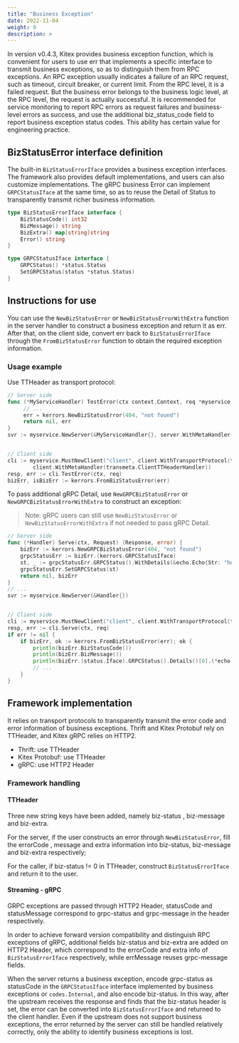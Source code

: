 ```yaml
---
title: "Business Exception"
date: 2022-11-04
weight: 9
description: >
---
```


In version v0.4.3, Kitex provides business exception function, which is convenient for users to use err that implements a specific interface to transmit business exceptions, so as to distinguish them from RPC exceptions. An RPC exception usually indicates a failure of an RPC request, such as timeout, circuit breaker, or current limit. From the RPC level, it is a failed request. But the business error belongs to the business logic level, at the RPC level, the request is actually successful. It is recommended for service monitoring to report RPC errors as request failures and business-level errors as success, and use the additional biz_status_code field to report business exception status codes. This ability has certain value for engineering practice.

## BizStatusError interface definition
The built-in `BizStatusErrorIface` provides a business exception interfaces. The framework also provides default implementations, and users can also customize implementations. The gRPC business Error can implement `GRPCStatusIface` at the same time, so as to reuse the Detail of Status to transparently transmit richer business information.

````go
type BizStatusErrorIface interface {
    BizStatusCode() int32
    BizMessage() string
    BizExtra() map[string]string
    Error() string
}

type GRPCStatusIface interface {
    GRPCStatus() *status.Status
    SetGRPCStatus(status *status.Status)
}
````

## Instructions for use
You can use the `NewBizStatusError` or `NewBizStatusErrorWithExtra` function in the server handler to construct a business exception and return it as err. After that, on the client side, convert err back to `BizStatusErrorIface` through the `FromBizStatusError` function to obtain the required exception information.

### Usage example
Use TTHeader as transport protocol:
````go
// Server side
func (*MyServiceHandler) TestError(ctx context.Context, req *myservice.Request) (r *myservice.Response, err error) {
     // ...
     err = kerrors.NewBizStatusError(404, "not found")
     return nil, err
}
svr := myservice.NewServer(&MyServiceHandler{}, server.WithMetaHandler(transmeta.ServerTTHeaderHandler))


// Client side
cli := myservice.MustNewClient("client", client.WithTransportProtocol(transport.TTHeader),
        client.WithMetaHandler(transmeta.ClientTTHeaderHandler))
resp, err := cli.TestError(ctx, req)
bizErr, isBizErr := kerrors.FromBizStatusError(err)
````

To pass additional gRPC Detail, use `NewGRPCBizStatusError` or `NewGRPCBizStatusErrorWithExtra` to construct an exception:
> Note: gRPC users can still use `NewBizStatusError` or `NewBizStatusErrorWithExtra` if not needed to pass gRPC Detail.
````go
// Server side
func (*Handler) Serve(ctx, Request) (Response, error) {
    bizErr := kerrors.NewGRPCBizStatusError(404, "not found")
    grpcStatusErr := bizErr.(kerrors.GRPCStatusIface)
    st, _ := grpcStatusErr.GRPCStatus().WithDetails(&echo.Echo{Str: "hello world"})
    grpcStatusErr.SetGRPCStatus(st)
    return nil, bizErr
}
// ...
svr := myservice.NewServer(&Handler{})


// Client side
cli := myservice.MustNewClient("client", client.WithTransportProtocol(transport.GRPC))
resp, err := cli.Serve(ctx, req)
if err != nil {
    if bizErr, ok := kerrors.FromBizStatusError(err); ok {
        println(bizErr.BizStatusCode())
        println(bizErr.BizMessage())
        println(bizErr.(status.Iface).GRPCStatus().Details()[0].(*echo.Echo).Str)
        // ...
    }
}
````

## Framework implementation
It relies on transport protocols to transparently transmit the error code and error information of business exceptions. Thrift and Kitex Protobuf rely on TTHeader, and Kitex gRPC relies on HTTP2.

- Thrift: use TTHeader
- Kitex Protobuf: use TTHeader
- gRPC: use HTTP2 Header

### Framework handling

#### TTHeader

Three new string keys have been added, namely biz-status , biz-message and biz-extra.

For the server, if the user constructs an error through `NewBizStatusError`, fill the errorCode , message and extra information into biz-status, biz-message and biz-extra respectively;

For the caller, if biz-status != 0 in TTHeader, construct `BizStatusErrorIface` and return it to the user.

#### Streaming - gRPC

GRPC exceptions are passed through HTTP2 Header, statusCode and statusMessage correspond to grpc-status and grpc-message in the header respectively.

In order to achieve forward version compatibility and distinguish RPC exceptions of gRPC, additional fields biz-status and biz-extra are added on HTTP2 Header, which correspond to the errorCode and extra info of `BizStatusErrorIface` respectively, while errMessage reuses grpc-message fields.

When the server returns a business exception, encode grpc-status as statusCode in the `GRPCStatusIface` interface implemented by business exceptions or `codes.Internal`, and also encode biz-status. In this way, after the upstream receives the response and finds that the biz-status header is set, the error can be converted into `BizStatusErrorIface` and returned to the client handler. Even if the upstream does not support business exceptions, the error returned by the server can still be handled relatively correctly, only the ability to identify business exceptions is lost.
